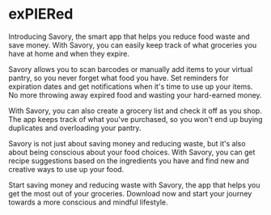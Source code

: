 # exPIERed
Introducing Savory, the smart app that helps you reduce food waste and save money. With Savory, you can easily keep track of what groceries you have at home and when they expire.

Savory allows you to scan barcodes or manually add items to your virtual pantry, so you never forget what food you have. Set reminders for expiration dates and get notifications when it's time to use up your items. No more throwing away expired food and wasting your hard-earned money.

With Savory, you can also create a grocery list and check it off as you shop. The app keeps track of what you've purchased, so you won't end up buying duplicates and overloading your pantry.

Savory is not just about saving money and reducing waste, but it's also about being conscious about your food choices. With Savory, you can get recipe suggestions based on the ingredients you have and find new and creative ways to use up your food.

Start saving money and reducing waste with Savory, the app that helps you get the most out of your groceries. Download now and start your journey towards a more conscious and mindful lifestyle.
